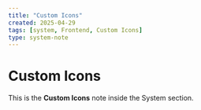 ```yaml
---
title: "Custom Icons"
created: 2025-04-29
tags: [system, Frontend, Custom Icons]
type: system-note
---
```


# Custom Icons

This is the **Custom Icons** note inside the System section.
